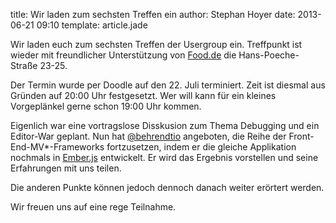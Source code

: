 title: Wir laden zum sechsten Treffen ein
author: Stephan Hoyer
date: 2013-06-21 09:10
template: article.jade

Wir laden euch zum sechsten Treffen der Usergroup ein.  Treffpunkt ist wieder
mit freundlicher Unterstützung von [Food.de](http://www.food.de) die 
Hans-Poeche-Straße 23-25.

Der Termin wurde per Doodle auf den 22. Juli terminiert. Zeit ist diesmal aus
Gründen auf 20:00 Uhr festgesetzt. Wer will kann für ein kleines Vorgeplänkel
gerne schon 19:00 Uhr kommen.

Eigenlich war eine vortragslose Disskusion zum Thema Debugging und ein
Editor-War geplant. Nun hat [@behrendtio](https://twitter.com/behrendtio) angeboten, die Reihe der
Front-End-MV*-Frameworks fortzusetzen, indem er die gleiche Applikation
nochmals in [Ember.js](http://emberjs.com/) entwickelt. Er wird das Ergebnis
vorstellen und seine Erfahrungen mit uns teilen.

Die anderen Punkte können jedoch dennoch danach weiter erörtert werden.

Wir freuen uns auf eine rege Teilnahme.
